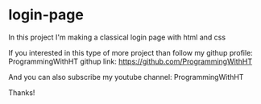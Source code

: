 # login-page
In this project I'm making a classical login page with html and css

If you interested in this type of more project than follow my githup profile: ProgrammingWithHT
githup link: https://github.com/ProgrammingWithHT

And you can also subscribe my youtube channel: ProgrammingWithHT

Thanks!
